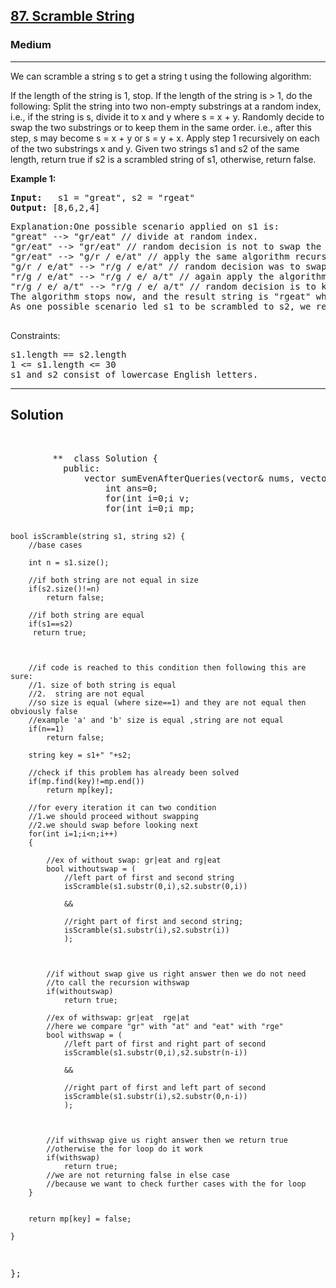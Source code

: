 
<h2><a href="https://leetcode.com/problems/scramble-string/description/">87. Scramble String</a></h2>
<h3>Medium</h3>
<hr>
<div><p>
We can scramble a string s to get a string t using the following algorithm:

If the length of the string is 1, stop.
If the length of the string is > 1, do the following:
Split the string into two non-empty substrings at a random index, i.e., if the string is s, divide it to x and y where s = x + y.
Randomly decide to swap the two substrings or to keep them in the same order. i.e., after this step, s may become s = x + y or s = y + x.
Apply step 1 recursively on each of the two substrings x and y.
Given two strings s1 and s2 of the same length, return true if s2 is a scrambled string of s1, otherwise, return false.
</p>


<p><strong>Example 1:</strong></p>
<pre><strong>Input:</strong>   s1 = "great", s2 = "rgeat"
<strong>Output:</strong> [8,6,2,4]
</pre>
<pre>
Explanation:One possible scenario applied on s1 is:
"great" --> "gr/eat" // divide at random index.
"gr/eat" --> "gr/eat" // random decision is not to swap the two substrings and keep them in order.
"gr/eat" --> "g/r / e/at" // apply the same algorithm recursively on both substrings. divide at random index each of them.
"g/r / e/at" --> "r/g / e/at" // random decision was to swap the first substring and to keep the second substring in the same order.
"r/g / e/at" --> "r/g / e/ a/t" // again apply the algorithm recursively, divide "at" to "a/t".
"r/g / e/ a/t" --> "r/g / e/ a/t" // random decision is to keep both substrings in the same order.
The algorithm stops now, and the result string is "rgeat" which is s2.
As one possible scenario led s1 to be scrambled to s2, we return true.
  </pre>
 

Constraints:
<pre>
s1.length == s2.length
1 <= s1.length <= 30
s1 and s2 consist of lowercase English letters.
</pre>
<hr>
 <h2><strong><b>Solution</b></strong></h2>
 <br>
 <pre>
        **  class Solution {
          public:
              vector<int> sumEvenAfterQueries(vector<int>& nums, vector<vector<int>>& q) {
                  int ans=0;
                  for(int i=0;i<nums.size();i++)
                  {
                      if(nums[i]%2==0) ans+=nums[i];
                  }
                  vector<int> v;
                  for(int i=0;i<q.size();i++)
                  {
                      int val=q[i][0],ind=q[i][1];
                      if(nums[ind]%2==0) ans-=nums[ind];
                      nums[ind]+=val;
                      if(nums[ind]%2==0) ans+=nums[ind];
                      v.push_back(ans);
                  }
                  return v;
              }
          };
          **class Solution {
public:
//for storing already solved problems
    unordered_map<string,bool> mp;
    
    
    bool isScramble(string s1, string s2) {
        //base cases
        
        int n = s1.size();
        
        //if both string are not equal in size
        if(s2.size()!=n)
            return false;
        
        //if both string are equal
        if(s1==s2)
         return true;   
        
            
        
        //if code is reached to this condition then following this are sure:
        //1. size of both string is equal
        //2.  string are not equal
        //so size is equal (where size==1) and they are not equal then obviously false
        //example 'a' and 'b' size is equal ,string are not equal
        if(n==1)
            return false;
        
        string key = s1+" "+s2;
        
		//check if this problem has already been solved
        if(mp.find(key)!=mp.end())
            return mp[key];
        
        //for every iteration it can two condition 
        //1.we should proceed without swapping
        //2.we should swap before looking next
        for(int i=1;i<n;i++)
        {

            //ex of without swap: gr|eat and rg|eat
            bool withoutswap = (
                //left part of first and second string
                isScramble(s1.substr(0,i),s2.substr(0,i)) 
                
                &&
                
                //right part of first and second string;
                isScramble(s1.substr(i),s2.substr(i))
                );
            
            
            
            //if without swap give us right answer then we do not need 
            //to call the recursion withswap
            if(withoutswap)
                return true;
            
            //ex of withswap: gr|eat  rge|at
			//here we compare "gr" with "at" and "eat" with "rge"
            bool withswap = (
                //left part of first and right part of second 
                isScramble(s1.substr(0,i),s2.substr(n-i)) 
                
                &&
                
                //right part of first and left part of second
                isScramble(s1.substr(i),s2.substr(0,n-i)) 
                );
            
            
            
            //if withswap give us right answer then we return true
            //otherwise the for loop do it work
            if(withswap)
                return true;
            //we are not returning false in else case 
            //because we want to check further cases with the for loop
        }
        
        
        return mp[key] = false;
        
    }
};
 </pre>

